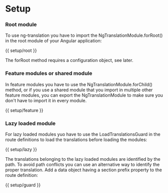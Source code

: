 <!-- ======================================================================
--- Search engine
title:          Setup
keywords:       setup
description:    Set up the ng-translation package.
--- Menu system
order:          10
text:           Setup
hidden:         false
umbel:          false
--- Page properties
id:             
document:       
layout:         layout-2-left
$-left:         #side-menu
searchable:     true
--- Side menu
side-menu-root:     /documentation
side-menu-header:   Documentation
side-menu-top:      Installation
side-menu-depth:    2
======================================================================= -->

# Setup

### Root module

To use ng-translation you have to import the NgTranslationModule.forRoot()
in the root module of your Angular application:

{{ setup/root }}

The forRoot method requires a configuration object, see later.

### Feature modules or shared module

In feature modules you have to use the NgTranslationModule.forChild()
method, or if you use a shared module that you import in multiple other
feature modules, you can export the NgTranslationModule to make sure you
don't have to import it in every module.

{{ setup/feature }}

### Lazy loaded module

For lazy loaded modules yuo have to use the LoadTranslationsGuard in the
route definitions to load the translations before loading the modules:

{{ setup/lazy }}

The translations belonging to the lazy loaded modules are identified by the
path. To avoid path conflicts you can use an alternative way to identify the
proper translation. Add a data object having a section prefix property to
the route definition:

{{ setup/guard }}
